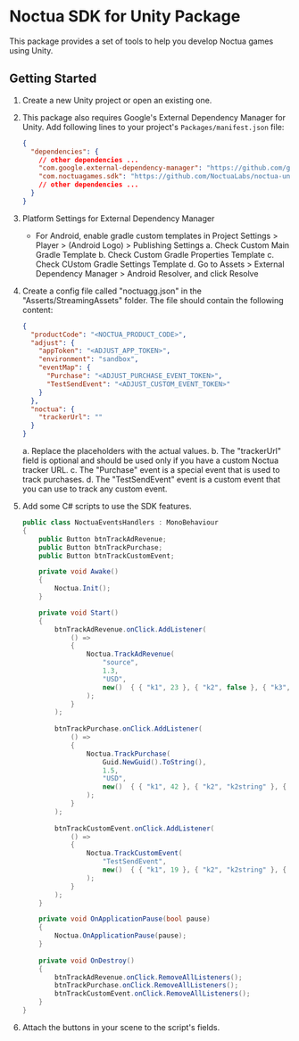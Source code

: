 ﻿# Noctua SDK for Unity Package

This package provides a set of tools to help you develop Noctua games using Unity.

## Getting Started

1. Create a new Unity project or open an existing one.
2. This package also requires Google's External Dependency Manager for Unity. Add following lines to your project's `Packages/manifest.json` file:

    ```json
    {
      "dependencies": {
        // other dependencies ...
        "com.google.external-dependency-manager": "https://github.com/google-unity/external-dependency-manager.git#1.2.181",
        "com.noctuagames.sdk": "https://github.com/NoctuaLabs/noctua-unity-sdk-upm.git#0.1.0",
        // other dependencies ...
      }
    }
    ```

3. Platform Settings for External Dependency Manager

    * For Android, enable gradle custom templates in Project Settings > Player > (Android Logo) > Publishing Settings
        a. Check Custom Main Gradle Template
        b. Check Custom Gradle Properties Template
        c. Check CUstom Gradle Settings Template
        d. Go to Assets > External Dependency Manager > Android Resolver, and click Resolve

4. Create a config file called "noctuagg.json" in the "Asserts/StreamingAssets" folder. The file should contain the following content:

    ```json
    {
      "productCode": "<NOCTUA_PRODUCT_CODE>",
      "adjust": {
        "appToken": "<ADJUST_APP_TOKEN>",
        "environment": "sandbox",
        "eventMap": {
          "Purchase": "<ADJUST_PURCHASE_EVENT_TOKEN>",
          "TestSendEvent": "<ADJUST_CUSTOM_EVENT_TOKEN>"
        }
      },
      "noctua": {
        "trackerUrl": ""
      }
    }
    ```

    a. Replace the placeholders with the actual values. 
    b. The "trackerUrl" field is optional and should be used only if you have a custom Noctua tracker URL.
    c. The "Purchase" event is a special event that is used to track purchases. 
    d. The "TestSendEvent" event is a custom event that you can use to track any custom event.

5. Add some C# scripts to use the SDK features.
    
    ```csharp
    public class NoctuaEventsHandlers : MonoBehaviour
    {
        public Button btnTrackAdRevenue;
        public Button btnTrackPurchase;
        public Button btnTrackCustomEvent;
    
        private void Awake()
        {
            Noctua.Init();
        }
    
        private void Start()
        {
            btnTrackAdRevenue.onClick.AddListener(
                () =>
                {
                    Noctua.TrackAdRevenue(
                        "source",
                        1.3,
                        "USD",
                        new()  { { "k1", 23 }, { "k2", false }, { "k3", DayOfWeek.Monday } }
                    );
                }
            );
            
            btnTrackPurchase.onClick.AddListener(
                () =>
                {
                    Noctua.TrackPurchase(
                        Guid.NewGuid().ToString(),
                        1.5,
                        "USD",
                        new()  { { "k1", 42 }, { "k2", "k2string" }, { "k3", DateTime.UtcNow } }
                    );
                }
            );
            
            btnTrackCustomEvent.onClick.AddListener(
                () =>
                {
                    Noctua.TrackCustomEvent(
                        "TestSendEvent",
                        new()  { { "k1", 19 }, { "k2", "k2string" }, { "k3", DateTime.UtcNow } }
                    );
                }
            );
        }
    
        private void OnApplicationPause(bool pause)
        {
            Noctua.OnApplicationPause(pause);
        }
        
        private void OnDestroy()
        {
            btnTrackAdRevenue.onClick.RemoveAllListeners();
            btnTrackPurchase.onClick.RemoveAllListeners();
            btnTrackCustomEvent.onClick.RemoveAllListeners();
        }
    }
    ```

6. Attach the buttons in your scene to the script's fields.